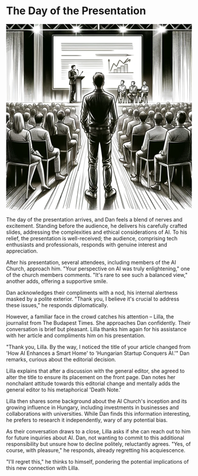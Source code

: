 # The Day of the Presentation

![The Stage of the Presentation](./images/17.presentation.png "The Day of the Presentation")

The day of the presentation arrives, and Dan feels a blend of nerves and excitement. Standing before the audience, he delivers his carefully crafted slides, addressing the complexities and ethical considerations of AI. To his relief, the presentation is well-received; the audience, comprising tech enthusiasts and professionals, responds with genuine interest and appreciation.

After his presentation, several attendees, including members of the AI Church, approach him. "Your perspective on AI was truly enlightening," one of the church members comments. "It's rare to see such a balanced view," another adds, offering a supportive smile.

Dan acknowledges their compliments with a nod, his internal alertness masked by a polite exterior. "Thank you, I believe it's crucial to address these issues," he responds diplomatically.

However, a familiar face in the crowd catches his attention – Lilla, the journalist from The Budapest Times. She approaches Dan confidently. Their conversation is brief but pleasant. Lilla thanks him again for his assistance with her article and compliments him on his presentation.

"Thank you, Lilla. By the way, I noticed the title of your article changed from 'How AI Enhances a Smart Home' to 'Hungarian Startup Conquers AI.'" Dan remarks, curious about the editorial decision.

Lilla explains that after a discussion with the general editor, she agreed to alter the title to ensure its placement on the front page. Dan notes her nonchalant attitude towards this editorial change and mentally adds the general editor to his metaphorical 'Death Note.'

Lilla then shares some background about the AI Church's inception and its growing influence in Hungary, including investments in businesses and collaborations with universities. While Dan finds this information interesting, he prefers to research it independently, wary of any potential bias.

As their conversation draws to a close, Lilla asks if she can reach out to him for future inquiries about AI. Dan, not wanting to commit to this additional responsibility but unsure how to decline politely, reluctantly agrees. "Yes, of course, with pleasure," he responds, already regretting his acquiescence.

"I'll regret this," he thinks to himself, pondering the potential implications of this new connection with Lilla.
